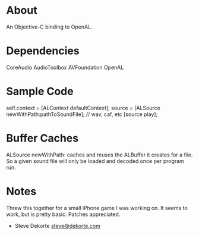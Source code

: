 
About
=====
An Objective-C binding to OpenAL. 


Dependencies
============

  CoreAudio
  AudioToolbox
  AVFoundation
  OpenAL


Sample Code
===========

  self.context = [ALContext defaultContext]; 
  source = [ALSource newWithPath:pathToSoundFile]; // wav, caf, etc
  [source play];


Buffer Caches
=============

ALSource newWithPath: caches and reuses the ALBuffer it creates for a file. 
So a given sound file will only be loaded and decoded once per program run.


Notes
=====

Threw this together for a small iPhone game I was working on. 
It seems to work, but is pretty basic. Patches appreciated.

- Steve Dekorte
steve@dekorte.com
